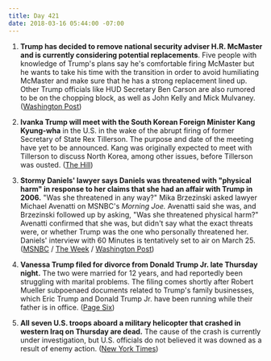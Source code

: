 ```yaml
---
title: Day 421
date: 2018-03-16 05:44:00 -07:00
---
```


1. **Trump has decided to remove national security adviser H.R. McMaster and is currently considering potential replacements**. Five people with knowledge of Trump's plans say he's comfortable firing McMaster but he wants to take his time with the transition in order to avoid humiliating McMaster and make sure that he has a strong replacement lined up. Other Trump officials like HUD Secretary Ben Carson are also rumored to be on the chopping block, as well as John Kelly and Mick Mulvaney. ([Washington Post](https://www.washingtonpost.com/politics/trump-decides-to-remove-national-security-adviser-and-others-may-follow/2018/03/15/fea2ebae-285c-11e8-bc72-077aa4dab9ef_story.html?utm_term=.aea9427e1773))

2. **Ivanka Trump will meet with the South Korean Foreign Minister Kang Kyung-wha** in the U.S. in the wake of the abrupt firing of former Secretary of State Rex Tillerson. The purpose and date of the meeting have yet to be announced. Kang was originally expected to meet with Tillerson to discuss North Korea, among other issues, before Tillerson was ousted. ([The Hill](http://thehill.com/policy/international/378751-south-korean-minister-to-meet-ivanka-after-tillerson-was-fired))

3. **Stormy Daniels' lawyer says Daniels was threatened with "physical harm" in response to her claims that she had an affair with Trump in 2006.** "Was she threatened in any way?" Mika Brzezinski asked lawyer Michael Avenatti on MSNBC's *Morning Joe.* Avenatti said she was, and Brzezinski followed up by asking, "Was she threatened physical harm?" Avenatti confirmed that she was, but didn't say what the exact threats were, or whether Trump was the one who personally threatened her. Daniels' interview with 60 Minutes is tentatively set to air on March 25. ([MSNBC](https://twitter.com/i/web/status/974612042710691840) / [The Week](http://theweek.com/speedreads/761344/stormy-daniels-threatened-physical-harm-relation-claims-that-affair-trump-lawyer-says) / [Washington Post](https://www.washingtonpost.com/politics/cbs-tentatively-sets-march-25-for-airing-60-minutes-interview-with-stormy-daniels/2018/03/15/f400a36a-27b4-11e8-bc72-077aa4dab9ef_story.html?utm_term=.2b661479e424))

4. **Vanessa Trump filed for divorce from Donald Trump Jr. late Thursday night.** The two were married for 12 years, and had reportedly been struggling with marital problems. The filing comes shortly after Robert Mueller subpoenaed documents related to Trump's family businesses, which Eric Trump and Donald Trump Jr. have been running while their father is in office. ([Page Six](https://pagesix.com/2018/03/15/vanessa-trump-files-for-divorce-from-donald-trump-jr/))

5. **All seven U.S. troops aboard a military helicopter that crashed in western Iraq on Thursday are dead.** The cause of the crash is currently under investigation, but U.S. officials do not believed it was downed as a result of enemy action. ([New York Times](https://www.nytimes.com/2018/03/16/us/politics/seven-troops-killed-helicopter-crash-iraq.html))